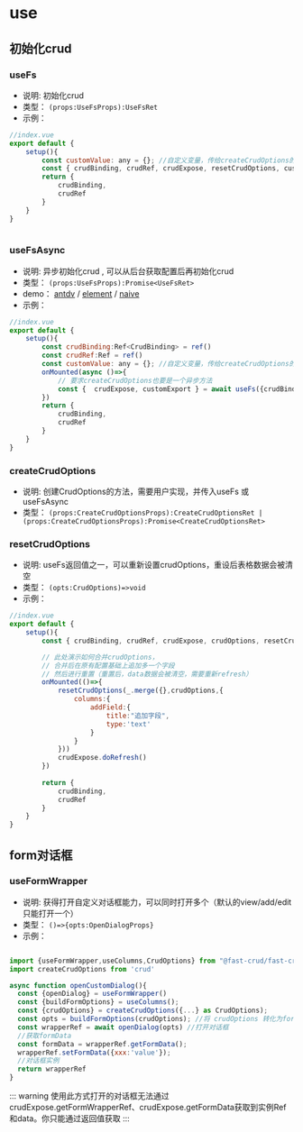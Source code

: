 # use

## 初始化crud

### useFs
* 说明: 初始化crud
* 类型： `(props:UseFsProps):UseFsRet`
* 示例：

```js
//index.vue
export default {
    setup(){
        const customValue: any = {}; //自定义变量，传给createCrudOptions的额外参数（可以任意命名，任意多个）
        const { crudBinding, crudRef, crudExpose, resetCrudOptions, customExport } = useFs({ createCrudOptions, customValue });
        return {
            crudBinding,
            crudRef
        }
    }
}
   
```

### useFsAsync
* 说明: 异步初始化crud , 可以从后台获取配置后再初始化crud
* 类型： `(props:UseFsProps):Promise<UseFsRet>`
* demo： [antdv](http://fast-crud.docmirror.cn/antdv/#/crud/advanced/from-backend)  /  [element](http://fast-crud.docmirror.cn/element/#/crud/advanced/from-backend)  /  [naive](http://fast-crud.docmirror.cn/naive/#/crud/advanced/from-backend)
* 示例：

```js
//index.vue
export default {
    setup(){
        const crudBinding:Ref<CrudBinding> = ref()
        const crudRef:Ref = ref()
        const customValue: any = {}; //自定义变量，传给createCrudOptions的额外参数（可以任意命名，任意多个）
        onMounted(async ()=>{
            // 要求createCrudOptions也要是一个异步方法
            const {  crudExpose, customExport } = await useFs({crudBinding,crudRef, createCrudOptions, customValue } as UseFsProps);
        })
        return {
            crudBinding,
            crudRef
        }
    }
}
```

### createCrudOptions
* 说明: 创建CrudOptions的方法，需要用户实现，并传入useFs 或 useFsAsync
* 类型： `(props:CreateCrudOptionsProps):CreateCrudOptionsRet |  (props:CreateCrudOptionsProps):Promise<CreateCrudOptionsRet>`

### resetCrudOptions
* 说明: useFs返回值之一，可以重新设置crudOptions，重设后表格数据会被清空
* 类型： `(opts:CrudOptions)=>void`
* 示例：

```js
//index.vue
export default {
    setup(){
        const { crudBinding, crudRef, crudExpose, crudOptions, resetCrudOptions } = useFs({ createCrudOptions });

        // 此处演示如何合并crudOptions，
        // 合并后在原有配置基础上追加多一个字段
        // 然后进行重置（重置后，data数据会被清空，需要重新refresh）
        onMounted(()=>{
            resetCrudOptions(_.merge({},crudOptions,{
                columns:{
                    addField:{
                        title:"追加字段",
                        type:'text'
                    }
                }
            }))
            crudExpose.doRefresh()
        })
        
        return {
            crudBinding,
            crudRef
        }
    }
}
```


## form对话框

### useFormWrapper
* 说明: 获得打开自定义对话框能力，可以同时打开多个（默认的view/add/edit只能打开一个）
* 类型： `()=>{opts:OpenDialogProps}`
* 示例：
```js

import {useFormWrapper,useColumns,CrudOptions} from "@fast-crud/fast-crud";
import createCrudOptions from 'crud'

async function openCustomDialog(){
  const {openDialog} = useFormWrapper()
  const {buildFormOptions} = useColumns();
  const {crudOptions} = createCrudOptions({...} as CrudOptions);
  const opts = buildFormOptions(crudOptions); //将 crudOptions 转化为form表单所需要的options
  const wrapperRef = await openDialog(opts) //打开对话框
  //获取formData
  const formData = wrapperRef.getFormData();
  wrapperRef.setFormData({xxx:'value'});
  //对话框实例
  return wrapperRef
}
```
::: warning
使用此方式打开的对话框无法通过crudExpose.getFormWrapperRef、crudExpose.getFormData获取到实例Ref和data。你只能通过返回值获取
:::



